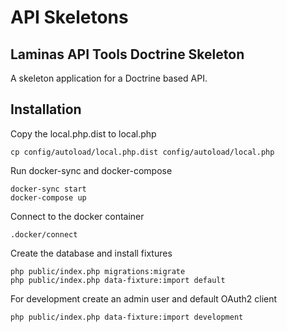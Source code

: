 # API Skeletons

## Laminas API Tools Doctrine Skeleton

A skeleton application for a Doctrine based API.


## Installation

Copy the local.php.dist to local.php

```
cp config/autoload/local.php.dist config/autoload/local.php
```

Run docker-sync and docker-compose

```
docker-sync start
docker-compose up
```

Connect to the docker container

```
.docker/connect
```

Create the database and install fixtures

```
php public/index.php migrations:migrate
php public/index.php data-fixture:import default
```

For development create an admin user and default OAuth2 client

```
php public/index.php data-fixture:import development
```

